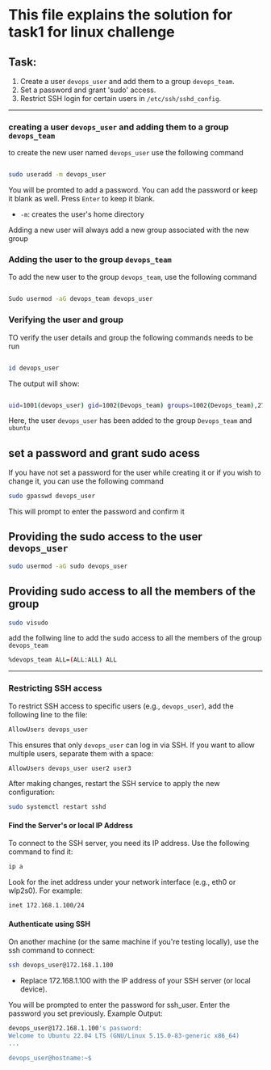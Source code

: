 # This file explains the solution for task1 for linux challenge

## Task:
1. Create a user `devops_user` and add them to a group `devops_team`.
2. Set a password and grant 'sudo' access.
3. Restrict SSH login for certain users in `/etc/ssh/sshd_config`.

---

### creating a user `devops_user` and adding them to a group `devops_team`

to create the new user named `devops_user` use the following command

```bash

sudo useradd -m devops_user

```
You will be promted to add a password. You can add the password or keep it blank as well. Press `Enter` to keep it blank.

- `-m`: creates the user's home directory

Adding a new user will always add a new group associated with the new group

### Adding the user to the group `devops_team`

To add the new user to the group `devops_team`, use the following command 

```bash

Sudo usermod -aG devops_team devops_user

```

### Verifying the user and group

TO verify the user details and group the following commands needs to be run

``` bash

id devops_user

```
 
The output will show:

``` bash

uid=1001(devops_user) gid=1002(Devops_team) groups=1002(Devops_team),27(sudo),100(users),1000(ubuntu),1003(sharedgroup)

```

Here, the user `devops_user` has been added to the group `Devops_team` and `ubuntu`

## set a password and grant sudo acess

If you have not set a password for the user while creating it or if you wish to change it, you can use the following command

```bash
sudo gpasswd devops_user
```

This will prompt to enter the password and confirm it

## Providing the sudo access to the user `devops_user`

```bash
sudo usermod -aG sudo devops_user
```

## Providing sudo access to all the members of the group

```bash
sudo visudo
```
add the follwing line to add the sudo access to all the members of the group `devops_team`

```bash
%devops_team ALL=(ALL:ALL) ALL
```

---

### Restricting SSH access

To restrict SSH access to specific users (e.g., `devops_user`), add the following line to the file:

```bash
AllowUsers devops_user
```

This ensures that only `devops_user` can log in via SSH. If you want to allow multiple users, separate them with a space:

```bash
AllowUsers devops_user user2 user3
```

After making changes, restart the SSH service to apply the new configuration:

```bash
sudo systemctl restart sshd
```

#### Find the Server's or local IP Address

To connect to the SSH server, you need its IP address. Use the following command to find it:

```bash
ip a
```

Look for the inet address under your network interface (e.g., eth0 or wlp2s0). For example:

```bash
inet 172.168.1.100/24
```

#### Authenticate using SSH

On another machine (or the same machine if you're testing locally), use the ssh command to connect:

```bash
ssh devops_user@172.168.1.100
```

- Replace 172.168.1.100 with the IP address of your SSH server (or local device).

You will be prompted to enter the password for ssh_user. Enter the password you set previously.
Example Output:

```bash
devops_user@172.168.1.100's password:
Welcome to Ubuntu 22.04 LTS (GNU/Linux 5.15.0-83-generic x86_64)
...

devops_user@hostname:~$
```
